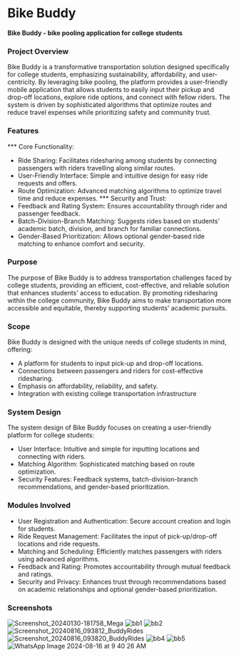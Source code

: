 # Bike Buddy
**Bike Buddy - bike pooling application for college students**
### Project Overview
Bike Buddy is a transformative transportation solution designed specifically for college students, emphasizing sustainability, affordability, and user-centricity. By leveraging bike pooling, the platform provides a user-friendly mobile application that allows students to easily input their pickup and drop-off locations, explore ride options, and connect with fellow riders. The system is driven by sophisticated algorithms that optimize routes and reduce travel expenses while prioritizing safety and community trust.

### Features
*** Core Functionality:
  * Ride Sharing: Facilitates ridesharing among students by connecting passengers with riders travelling along similar routes.
  * User-Friendly Interface: Simple and intuitive design for easy ride requests and offers.
  * Route Optimization: Advanced matching algorithms to optimize travel time and reduce expenses.
*** Security and Trust:
  * Feedback and Rating System: Ensures accountability through rider and passenger feedback.
  * Batch-Division-Branch Matching: Suggests rides based on students' academic batch, division, and branch for familiar connections.
  * Gender-Based Prioritization: Allows optional gender-based ride matching to enhance comfort and security.

### Purpose
The purpose of Bike Buddy is to address transportation challenges faced by college students, providing an efficient, cost-effective, and reliable solution that enhances students' access to education. By promoting ridesharing within the college community, Bike Buddy aims to make transportation more accessible and equitable, thereby supporting students' academic pursuits.

### Scope
Bike Buddy is designed with the unique needs of college students in mind, offering:
* A platform for students to input pick-up and drop-off locations.
* Connections between passengers and riders for cost-effective ridesharing.
* Emphasis on affordability, reliability, and safety.
* Integration with existing college transportation infrastructure

### System Design
The system design of Bike Buddy focuses on creating a user-friendly platform for college students:
* User Interface: Intuitive and simple for inputting locations and connecting with riders.
* Matching Algorithm: Sophisticated matching based on route optimization.
* Security Features: Feedback systems, batch-division-branch recommendations, and gender-based prioritization.

### Modules Involved
* User Registration and Authentication: Secure account creation and login for students.
* Ride Request Management: Facilitates the input of pick-up/drop-off locations and ride requests.
* Matching and Scheduling: Efficiently matches passengers with riders using advanced algorithms.
* Feedback and Rating: Promotes accountability through mutual feedback and ratings.
* Security and Privacy: Enhances trust through recommendations based on academic relationships and optional gender-based prioritization.

### Screenshots
![Screenshot_20240130-181758_Mega](https://github.com/user-attachments/assets/2a3f198b-4ae7-4261-9340-fb5cbb8fe33d)
![bb1](https://github.com/user-attachments/assets/f08f3b47-f83e-4f71-963d-15e347e2be22)
![bb2](https://github.com/user-attachments/assets/869d5c55-e915-423d-a690-fae8a9215cf9)
![Screenshot_20240816_093812_BuddyRides](https://github.com/user-attachments/assets/21e0cdc1-d8eb-40af-a58c-3e5a477fe1be)
![Screenshot_20240816_093820_BuddyRides](https://github.com/user-attachments/assets/34d9fad0-2dd2-44af-b80d-f3ae619c328d)
![bb4](https://github.com/user-attachments/assets/9a33e340-b89f-4e0f-84e0-a68d78451168)
![bb5](https://github.com/user-attachments/assets/505f4850-2465-4d50-8adf-63b225a39e28)
![WhatsApp Image 2024-08-16 at 9 40 26 AM](https://github.com/user-attachments/assets/961d066b-341c-40d4-bcbb-72e3dc22f445)
